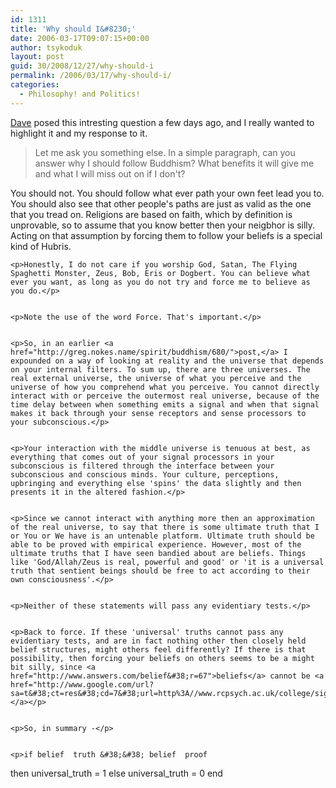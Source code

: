```yaml
---
id: 1311
title: 'Why should I&#8230;'
date: 2006-03-17T09:07:15+00:00
author: tsykoduk
layout: post
guid: 30/2008/12/27/why-should-i
permalink: /2006/03/17/why-should-i/
categories:
  - Philosophy! and Politics!
---
```

<p><a href="http://greg.nokes.name/spirit/712/#comment-1587">Dave</a> posed this intresting question a few days ago, and I really wanted to highlight it and my response to it.
<blockquote>Let me ask you something else. In a simple paragraph, can you answer why I should follow Buddhism? What benefits it will give me and what I will miss out on if I don't?</blockquote>
You should not. You should follow what ever path your own feet lead you to. You should also see that other people's paths are just as valid as the one that you tread on. Religions are based on faith, which by definition is unprovable, so to assume that you know better then your neigbhor is silly. Acting on that assumption by forcing them to follow your beliefs is a special kind of Hubris.</p>


	<p>Honestly, I do not care if you worship God, Satan, The Flying Spaghetti Monster, Zeus, Bob, Eris or Dogbert. You can believe what ever you want, as long as you do not try and force me to believe as you do.</p>


	<p>Note the use of the word Force. That's important.</p>


	<p>So, in an earlier <a href="http://greg.nokes.name/spirit/buddhism/680/">post,</a> I expounded on a way of looking at reality and the universe that depends on your internal filters. To sum up, there are three universes. The real external universe, the universe of what you perceive and the universe of how you comprehend what you perceive. You cannot directly interact with or perceive the outermost real universe, because of the time delay between when something emits a signal and when that signal makes it back through your sense receptors and sense processors to your subconscious.</p>


	<p>Your interaction with the middle universe is tenuous at best, as everything that comes out of your signal processors in your subconscious is filtered through the interface between your subconscious and conscious minds. Your culture, perceptions, upbringing and everything else 'spins' the data slightly and then presents it in the altered fashion.</p>


	<p>Since we cannot interact with anything more then an approximation of the real universe, to say that there is some ultimate truth that I or You or We have is an untenable platform. Ultimate truth should be able to be proved with empirical experience. However, most of the ultimate truths that I have seen bandied about are beliefs. Things like 'God/Allah/Zeus is real, powerful and good' or 'it is a universal truth that sentient beings should be free to act according to their own consciousness'.</p>


	<p>Neither of these statements will pass any evidentiary tests.</p>


	<p>Back to force. If these 'universal' truths cannot pass any evidentiary tests, and are in fact nothing other then closely held belief structures, might others feel differently? If there is that possibility, then forcing your beliefs on others seems to be a might bit silly, since <a href="http://www.answers.com/belief&#38;r=67">beliefs</a> cannot be <a href="http://www.google.com/url?sa=t&#38;ct=res&#38;cd=7&#38;url=http%3A//www.rcpsych.ac.uk/college/sig/spirit/publications/levy_01_jun_03.pdf&#38;ei=qekaRInVD56CYdDgndQO&#38;sig2=FPGo_HnEq0vHQYPYEDHRUA">proved.</a></p>


	<p>So, in summary -</p>


	<p>if belief  truth &#38;&#38; belief  proof
then
universal_truth = 1
else
universal_truth = 0
end</p>